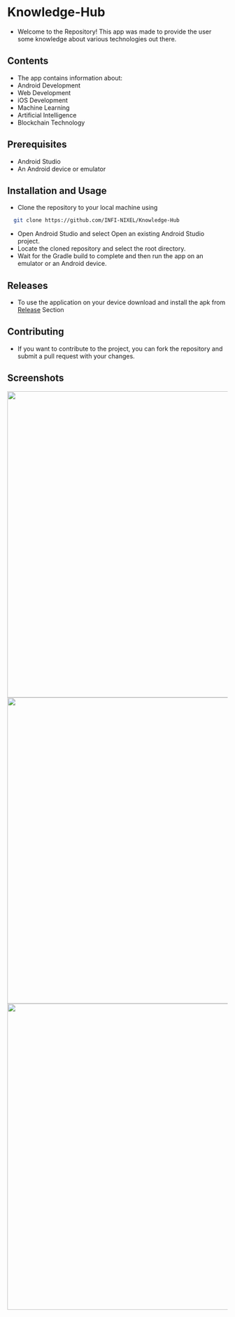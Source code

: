 # Knowledge-Hub
- Welcome to the Repository! This app was made to provide the user some knowledge about various technologies out there.

## Contents
- The app contains information about:
- Android Development
- Web Development 
- iOS Development 
- Machine Learning
- Artificial Intelligence
- Blockchain Technology

## Prerequisites
- Android Studio
- An Android device or emulator

## Installation and Usage

- Clone the repository to your local machine using
```bash
  git clone https://github.com/INFI-NIXEL/Knowledge-Hub
 ```
- Open Android Studio and select Open an existing Android Studio project.
- Locate the cloned repository and select the root directory.
- Wait for the Gradle build to complete and then run the app on an emulator or an Android device.

## Releases 
- To use the application on your device download and install the apk from [Release](https://github.com/INFI-NIXEL/Knowledge-Hub/releases/tag/Release) Section

## Contributing
- If you want to contribute to the project, you can fork the repository and submit a pull request with your changes.

## Screenshots

<img src="https://user-images.githubusercontent.com/71398791/218312557-9b385d63-ce7e-4819-b438-862596b36b18.jpg" height=700 weight=400 />
<img src="https://user-images.githubusercontent.com/71398791/218312589-fdb4fe7b-21c1-4de9-a561-3e7efde10a99.jpg" height=700 weight=400 />
<img src="https://user-images.githubusercontent.com/71398791/218312604-f1e5709c-dedd-45ac-a93d-082678857123.jpg" height=700 weight=400 />










